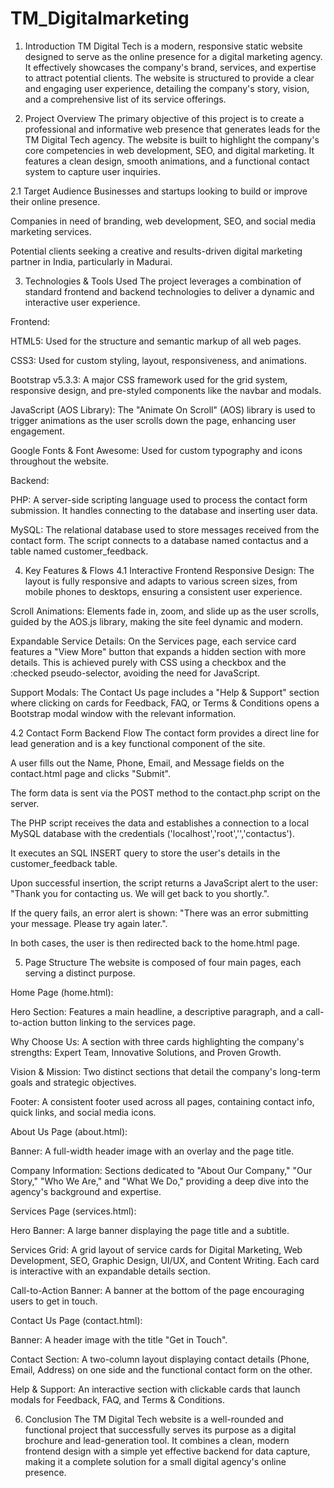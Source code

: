 # TM_Digitalmarketing


1. Introduction
TM Digital Tech is a modern, responsive static website designed to serve as the online presence for a digital marketing agency. It effectively showcases the company's brand, services, and expertise to attract potential clients. The website is structured to provide a clear and engaging user experience, detailing the company's story, vision, and a comprehensive list of its service offerings.

2. Project Overview
The primary objective of this project is to create a professional and informative web presence that generates leads for the TM Digital Tech agency. The website is built to highlight the company's core competencies in web development, SEO, and digital marketing. It features a clean design, smooth animations, and a functional contact system to capture user inquiries.

2.1 Target Audience
Businesses and startups looking to build or improve their online presence.

Companies in need of branding, web development, SEO, and social media marketing services.

Potential clients seeking a creative and results-driven digital marketing partner in India, particularly in Madurai.

3. Technologies & Tools Used
The project leverages a combination of standard frontend and backend technologies to deliver a dynamic and interactive user experience.

Frontend:

HTML5: Used for the structure and semantic markup of all web pages.

CSS3: Used for custom styling, layout, responsiveness, and animations.

Bootstrap v5.3.3: A major CSS framework used for the grid system, responsive design, and pre-styled components like the navbar and modals.

JavaScript (AOS Library): The "Animate On Scroll" (AOS) library is used to trigger animations as the user scrolls down the page, enhancing user engagement.

Google Fonts & Font Awesome: Used for custom typography and icons throughout the website.

Backend:

PHP: A server-side scripting language used to process the contact form submission. It handles connecting to the database and inserting user data.

MySQL: The relational database used to store messages received from the contact form. The script connects to a database named contactus and a table named customer_feedback.

4. Key Features & Flows
4.1 Interactive Frontend
Responsive Design: The layout is fully responsive and adapts to various screen sizes, from mobile phones to desktops, ensuring a consistent user experience.

Scroll Animations: Elements fade in, zoom, and slide up as the user scrolls, guided by the AOS.js library, making the site feel dynamic and modern.

Expandable Service Details: On the Services page, each service card features a "View More" button that expands a hidden section with more details. This is achieved purely with CSS using a checkbox and the :checked pseudo-selector, avoiding the need for JavaScript.

Support Modals: The Contact Us page includes a "Help & Support" section where clicking on cards for Feedback, FAQ, or Terms & Conditions opens a Bootstrap modal window with the relevant information.

4.2 Contact Form Backend Flow
The contact form provides a direct line for lead generation and is a key functional component of the site.

A user fills out the Name, Phone, Email, and Message fields on the contact.html page and clicks "Submit".

The form data is sent via the POST method to the contact.php script on the server.

The PHP script receives the data and establishes a connection to a local MySQL database with the credentials ('localhost','root','','contactus').

It executes an SQL INSERT query to store the user's details in the customer_feedback table.

Upon successful insertion, the script returns a JavaScript alert to the user: "Thank you for contacting us. We will get back to you shortly.".

If the query fails, an error alert is shown: "There was an error submitting your message. Please try again later.".

In both cases, the user is then redirected back to the home.html page.

5. Page Structure
The website is composed of four main pages, each serving a distinct purpose.

Home Page (home.html):

Hero Section: Features a main headline, a descriptive paragraph, and a call-to-action button linking to the services page.

Why Choose Us: A section with three cards highlighting the company's strengths: Expert Team, Innovative Solutions, and Proven Growth.

Vision & Mission: Two distinct sections that detail the company's long-term goals and strategic objectives.

Footer: A consistent footer used across all pages, containing contact info, quick links, and social media icons.

About Us Page (about.html):

Banner: A full-width header image with an overlay and the page title.

Company Information: Sections dedicated to "About Our Company," "Our Story," "Who We Are," and "What We Do," providing a deep dive into the agency's background and expertise.

Services Page (services.html):

Hero Banner: A large banner displaying the page title and a subtitle.

Services Grid: A grid layout of service cards for Digital Marketing, Web Development, SEO, Graphic Design, UI/UX, and Content Writing. Each card is interactive with an expandable details section.

Call-to-Action Banner: A banner at the bottom of the page encouraging users to get in touch.

Contact Us Page (contact.html):

Banner: A header image with the title "Get in Touch".

Contact Section: A two-column layout displaying contact details (Phone, Email, Address) on one side and the functional contact form on the other.

Help & Support: An interactive section with clickable cards that launch modals for Feedback, FAQ, and Terms & Conditions.

6. Conclusion
The TM Digital Tech website is a well-rounded and functional project that successfully serves its purpose as a digital brochure and lead-generation tool. It combines a clean, modern frontend design with a simple yet effective backend for data capture, making it a complete solution for a small digital agency's online presence.
